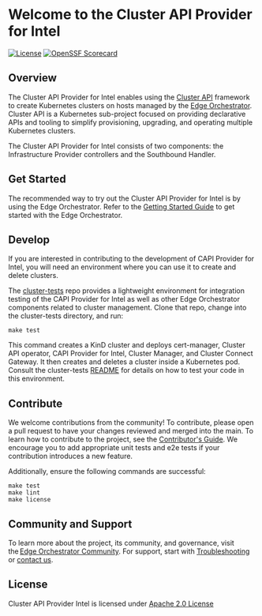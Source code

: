 # Welcome to the Cluster API Provider for Intel

[![License](https://img.shields.io/badge/License-Apache%202.0-blue.svg)](https://opensource.org/licenses/Apache-2.0)
[![OpenSSF Scorecard](https://api.scorecard.dev/projects/github.com/open-edge-platform/cluster-api-provider-intel/badge)](https://scorecard.dev/viewer/?uri=github.com/open-edge-platform/cluster-api-provider-intel)

## Overview

The Cluster API Provider for Intel enables using the [Cluster API](https://cluster-api.sigs.k8s.io/)
framework to create Kubernetes clusters on hosts managed by the [Edge Orchestrator](https://docs.openedgeplatform.intel.com/edge-manage-docs/main/index.html).
Cluster API is a Kubernetes sub-project focused on providing declarative APIs and tooling to simplify provisioning, upgrading, and operating multiple Kubernetes clusters.

The Cluster API Provider for Intel consists of two components: the Infrastructure Provider
controllers and the Southbound Handler.

## Get Started

The recommended way to try out the Cluster API Provider for Intel is by using the Edge Orchestrator.
Refer to the [Getting Started Guide](https://docs.openedgeplatform.intel.com/edge-manage-docs/main/user_guide/get_started_guide/index.html) to get started with the Edge Orchestrator.

## Develop

If you are interested in contributing to the development of CAPI Provider for Intel, you will need
an environment where you can use it to create and delete clusters.  

The [cluster-tests](https://github.com/open-edge-platform/cluster-tests) repo provides a
lightweight environment for integration testing of the CAPI Provider for Intel as well as other
Edge Orchestrator components related to cluster management.  Clone that repo, change into the
cluster-tests directory, and run:

```
make test
```

This command creates a KinD cluster and deploys cert-manager, Cluster API operator, CAPI Provider for Intel,
Cluster Manager, and Cluster Connect Gateway.  It then creates and deletes a cluster inside a Kubernetes
pod.  Consult the cluster-tests [README](https://github.com/open-edge-platform/cluster-tests/blob/main/README.md)
for details on how to test your code in this environment.

## Contribute

We welcome contributions from the community! To contribute, please open a pull request to have your changes reviewed and merged into the main. To learn how to contribute to the project, see the [Contributor's Guide](https://docs.openedgeplatform.intel.com/edge-manage-docs/main/developer_guide/contributor_guide/index.html). We encourage you to add appropriate unit tests and e2e tests if your contribution introduces a new feature.

Additionally, ensure the following commands are successful:

```
make test
make lint
make license
```

## Community and Support

To learn more about the project, its community, and governance, visit the [Edge Orchestrator Community].
For support, start with [Troubleshooting] or [contact us].

## License

Cluster API Provider Intel is licensed under [Apache 2.0 License](LICENSES/Apache-2.0.txt)

[Edge Orchestrator Community]: https://docs.openedgeplatform.intel.com/edge-manage-docs/main/index.html
[Contact us]: https://github.com/open-edge-platform
[Troubleshooting]: https://docs.openedgeplatform.intel.com/edge-manage-docs/main/developer_guide/troubleshooting/index.html
